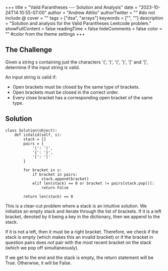 +++
title = "Valid Parantheses --- Solution and Analysis"
date = "2023-10-24T14:10:55-07:00"
author = "Andrew Attilio"
authorTwitter = "" #do not include @
cover = ""
tags = ["dsa", "arrays"]
keywords = ["", ""]
description = "Solution and analysis for the Valid Parantheses Leetcode problem."
showFullContent = false
readingTime = false
hideComments = false
color = "" #color from the theme settings
+++

## The Challenge

Given a string s containing just the characters '(', ')', '{', '}', '[' and ']', determine if the input string is valid.

An input string is valid if:

- Open brackets must be closed by the same type of brackets.
- Open brackets must be closed in the correct order.
- Every close bracket has a corresponding open bracket of the same type.

## Solution

```
class Solution(object):
    def isValid(self, s):
        stack = []
        pairs = {
            '(': ')',
            '{': '}',
            '[': ']'
        }

        for bracket in s:
            if bracket in pairs:
                stack.append(bracket)
            elif len(stack) == 0 or bracket != pairs[stack.pop()]:
                return False

        return len(stack) == 0
```

This is a clear-cut problem where a stack is an intuitive solution. We initialize an empty stack and iterate through the list of brackets. If it is a left bracket, denoted by it being a key in the dictionary, then we append to the stack.

If it is not a left, then it must be a right bracket. Therefore, we check if the stack is empty (which makes this an invalid bracket) or if the bracket in question pairs does *not* pair with the most recent bracket on the stack (which we pop off simultaneously).

If we get to the end and the stack is empty, the return statement will be True. Otherwise, it will be False.
```